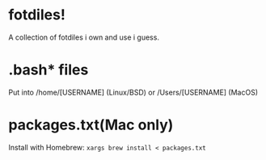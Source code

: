 # fotdiles!  
A collection of fotdiles i own and use i guess.  
# .bash* files  
Put into /home/[USERNAME] \(Linux/BSD\) or /Users/[USERNAME] \(MacOS\)  
# packages.txt(Mac only)  
Install with Homebrew: `xargs brew install < packages.txt`